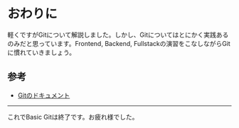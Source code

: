 # おわりに

軽くですがGitについて解説しました。しかし、Gitについてはとにかく実践あるのみだと思っています。Frontend, Backend, Fullstackの演習をこなしながらGitに慣れていきましょう。

## 参考

- [Gitのドキュメント](https://git-scm.com/doc)

---

これでBasic Gitは終了です。お疲れ様でした。